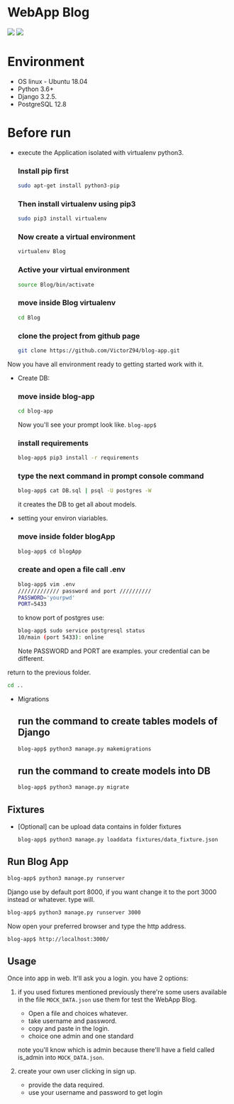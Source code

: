 # WebApp Blog

![](https://img.shields.io/badge/Building-Process-green) ![](https://img.shields.io/badge/Python3-Django-brightgreen)

# Environment

- OS linux - Ubuntu 18.04
- Python 3.6+
- Django 3.2.5.
- PostgreSQL 12.8

# Before run

- execute the Application isolated with virtualenv python3.

    ### Install pip first
    ```Bash
    sudo apt-get install python3-pip
    ```

    ### Then install virtualenv using pip3
    ```Bash
    sudo pip3 install virtualenv
    ```

    ### Now create a virtual environment
    ```Bash
    virtualenv Blog 
    ```

    ### Active your virtual environment
    ```Bash
    source Blog/bin/activate
    ```

    ### move inside Blog virtualenv
    ```Bash
    cd Blog
    ```

    ### clone the project from github page
    ```Bash
    git clone https://github.com/VictorZ94/blog-app.git
    ```


Now you have all environment ready to getting started work with it.

- Create DB:
    ### move inside blog-app
    ```Bash
    cd blog-app
    ```
    Now you'll see your prompt look like. `blog-app$`

    ### install requirements
    ```Bash
    blog-app$ pip3 install -r requirements
    ```

    ### type the next command in prompt console command
    ```Bash
    blog-app$ cat DB.sql | psql -U postgres -W 
    ```
    it creates the DB to get all about models.

- setting your environ viariables.
    ### move inside folder blogApp
    ```Bash
    blog-app$ cd blogApp
    ```

    ### create and open a file call .env
    ```Bash
    blog-app$ vim .env
    ///////////// password and port //////////
    PASSWORD='yourpwd'
    PORT=5433
    ```

    to know port of postgres use:
    ```Bash
    blog-app$ sudo service postgresql status
    10/main (port 5433): online
    ```

    Note PASSWORD and PORT are examples. your credential can be different.

return to the previous folder.
```Bash
cd ..
```

- Migrations

    ## run the command to create tables models of Django
    ```Bash
    blog-app$ python3 manage.py makemigrations 
    ```

    ## run the command to create models into DB
    ```Bash
    blog-app$ python3 manage.py migrate 
    ```

## Fixtures
- [Optional] can be upload data contains in folder fixtures

    ```Bash
    blog-app$ python3 manage.py loaddata fixtures/data_fixture.json
    ```

## Run Blog App

```Bash
blog-app$ python3 manage.py runserver
```

Django use by default port 8000, if you want change it to the port 3000 instead or whatever. type will.

```Bash
blog-app$ python3 manage.py runserver 3000
```

Now open your preferred browser and type the http address.
```Bash
blog-app$ http://localhost:3000/
```

## Usage

Once into app in web. It'll ask you a login. you have 2 options:

1. if you used fixtures mentioned previously there're some users available in the file `MOCK_DATA.json` use them for test the WebApp Blog.

    - Open a file and choices whatever.
    - take username and password.
    - copy and paste in the login.
    - choice one admin and one standard

    note you'll know which is admin because there'll have
     a field called is_admin into `MOCK_DATA.json`.

2. create your own user clicking in sign up.

    - provide the data required.
    - use your username and password to get login

